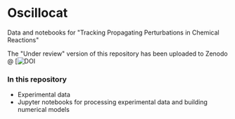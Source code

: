 # Oscillocat
Data and notebooks for "Tracking Propagating Perturbations in Chemical Reactions"

The "Under review" version of this repository has been uploaded to Zenodo @ [![DOI]()

### In this repository
- Experimental data
- Jupyter notebooks for processing experimental data and building numerical models
